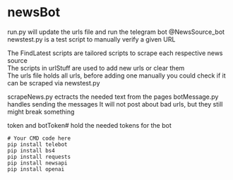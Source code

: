 # newsBot
run.py will update the urls file and run the telegram bot @NewsSource_bot  
newstest.py is a test script to manually verify a given URL  

The FindLatest scripts are tailored scripts to scrape each respective news source  
The scripts in urlStuff are used to add new urls or clear them  
The urls file holds all urls, before adding one manually you could check if it can be scraped via newstest.py  

scrapeNews.py ectracts the needed text from the pages
botMessage.py handles sending the messages
It will not post about bad urls, but they still might break something

token and botToken# hold the needed tokens for the bot



```shell
# Your CMD code here
pip install telebot
pip install bs4
pip install requests
pip install newsapi
pip install openai




